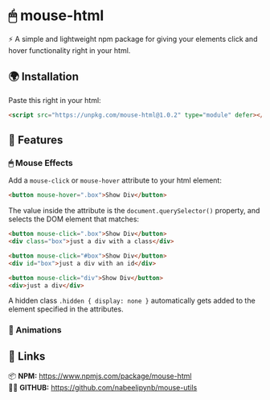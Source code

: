 # 🖱 mouse-html

⚡ A simple and lightweight npm package for giving your elements click and hover functionality right in your html.


## 🌍 Installation

Paste this right in your html:
```html
<script src="https://unpkg.com/mouse-html@1.0.2" type="module" defer></script>
```

## 🚀 Features

### 🖱 Mouse Effects

Add a `mouse-click` or `mouse-hover` attribute to your html element:

```html
<button mouse-hover=".box">Show Div</button>
```

The value inside the attribute is the `document.querySelector()` property, and selects the DOM element that matches:

```html
<button mouse-click=".box">Show Div</button>
<div class="box">just a div with a class</div>
```

```html
<button mouse-click="#box">Show Div</button>
<div id="box">just a div with an id</div>
```

```html
<button mouse-click="div">Show Div</button>
<div>just a div</div>
```

A hidden class `.hidden { display: none }` automatically gets added to the element specified in the attributes.

### 🎉 Animations

## 🔗 Links

📦 **NPM:** https://www.npmjs.com/package/mouse-html<br>
🐱‍👤 **GITHUB:** https://github.com/nabeelipynb/mouse-utils